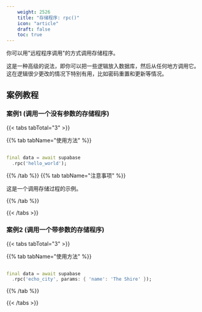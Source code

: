 ```yaml
---
    weight: 2526
    title: "存储程序: rpc()"
    icon: "article"
    draft: false
    toc: true
---
```


你可以用"远程程序调用"的方式调用存储程序。

这是一种高级的说法，即你可以把一些逻辑放入数据库，然后从任何地方调用它。
这在逻辑很少更改的情况下特别有用，比如密码重置和更新等情况。




## 案例教程
### 案例1 (调用一个没有参数的存储程序)

{{< tabs tabTotal="3" >}}

  
  
  
  
>

{{% tab tabName="使用方法" %}}



```dart
                                                                              
final data = await supabase
  .rpc('hello_world');
```


{{% /tab %}}
{{% tab tabName="注意事项" %}}



这是一个调用存储过程的示例。



{{% /tab %}}

{{< /tabs >}}

### 案例2 (调用一个带参数的存储程序)

{{< tabs tabTotal="3" >}}

  
  
  
  
>

{{% tab tabName="使用方法" %}}



```dart
                                                                              
final data = await supabase
  .rpc('echo_city', params: { 'name': 'The Shire' });
```


{{% /tab %}}


{{< /tabs >}}

